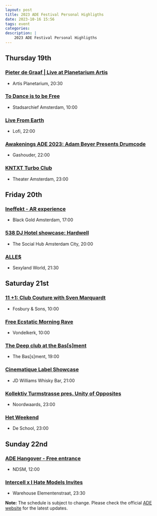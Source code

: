 ```yaml
---
layout: post
title: 2023 ADE Festival Personal Highligths
date: 2023-10-16 15:56
tags: event
categories:
description: |
    2023 ADE Festival Personal Highligths
---
```


## Thursday 19th

### [Pieter de Graaf | Live at Planetarium Artis](https://www.amsterdam-dance-event.nl/en/program/2023/pieter-de-graaf-live-at-planetarium-artis/279312/)
- Artis Planetarium, 20:30

### [To Dance is to be Free](https://www.amsterdam-dance-event.nl/en/program/2023/to-dance-is-to-be-free/279313/)
- Stadsarchief Amsterdam, 10:00

### [Live From Earth](https://www.amsterdam-dance-event.nl/en/program/2023/live-from-earth/279314/)
- Lofi, 22:00

### [Awakenings ADE 2023: Adam Beyer Presents Drumcode](https://www.amsterdam-dance-event.nl/en/program/2023/awakenings-ade-2023-adam-beyer-presents-drumcode/279315/)
- Gashouder, 22:00

### [KNTXT Turbo Club](https://www.amsterdam-dance-event.nl/en/program/2023/kntxt-turbo-club/279316/)
- Theater Amsterdam, 23:00

## Friday 20th 

### [Ineffekt - AR experience](https://www.amsterdam-dance-event.nl/en/program/2023/ineffekt-ar-experience/279317/)
- Black Gold Amsterdam, 17:00

### [538 DJ Hotel showcase: Hardwell](https://www.amsterdam-dance-event.nl/en/program/2023/538-dj-hotel-showcase-hardwell/279318/)
- The Social Hub Amsterdam City, 20:00

### [ALLE$](https://www.amsterdam-dance-event.nl/en/program/2023/alle/279319/)
- Sexyland World, 21:30

## Saturday 21st  

### [11 +1: Club Couture with Sven Marquardt](https://www.amsterdam-dance-event.nl/en/program/2023/11-1-club-couture-with-sven-marquardt/279320/)
- Fosbury & Sons, 10:00

### [Free Ecstatic Morning Rave](https://www.amsterdam-dance-event.nl/en/program/2023/free-ecstatic-morning-rave/279321/)
- Vondelkerk, 10:00

### [The Deep club at the Bas[s]ment](https://www.amsterdam-dance-event.nl/en/program/2023/the-deep-club-at-the-bas-sment/279322/)
- The Bas[s]ment, 19:00

### [Cinematique Label Showcase](https://www.amsterdam-dance-event.nl/en/program/2023/cinematique-label-showcase/279323/)
- JD Williams Whisky Bar, 21:00

### [Kollektiv Turmstrasse pres. Unity of Opposites](https://www.amsterdam-dance-event.nl/en/program/2023/kollektiv-turmstrasse-pres-unity-of-opposites/279324/)
- Noordwaards, 23:00

### [Het Weekend](https://www.amsterdam-dance-event.nl/en/program/2023/het-weekend/279325/)
- De School, 23:00

## Sunday 22nd 

### [ADE Hangover - Free entrance](https://www.amsterdam-dance-event.nl/en/program/2023/ade-hangover-free-entrance/279326/)
- NDSM, 12:00

### [Intercell x I Hate Models Invites](https://www.amsterdam-dance-event.nl/en/program/2023/intercell-x-i-hate-models-invites/279327/)
- Warehouse Elementenstraat, 23:30

**Note:** The schedule is subject to change. Please check the official [ADE website](https://www.amsterdam-dance-event.nl/en/program/) for the latest updates.



